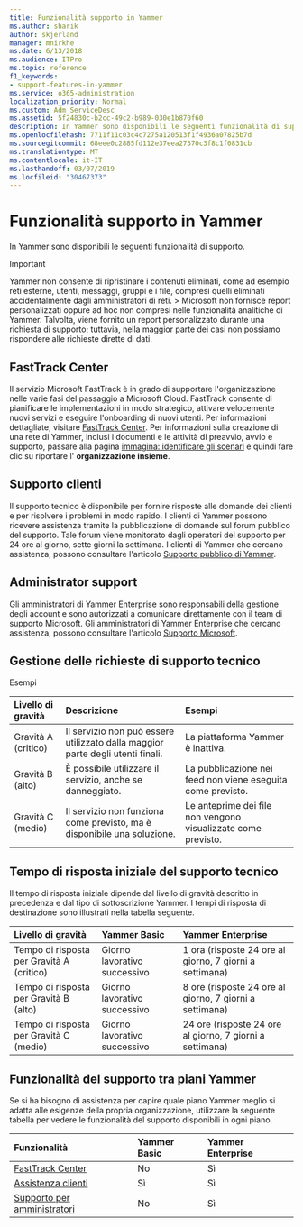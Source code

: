 ```yaml
---
title: Funzionalità supporto in Yammer
ms.author: sharik
author: skjerland
manager: mnirkhe
ms.date: 6/13/2018
ms.audience: ITPro
ms.topic: reference
f1_keywords:
- support-features-in-yammer
ms.service: o365-administration
localization_priority: Normal
ms.custom: Adm_ServiceDesc
ms.assetid: 5f24830c-b2cc-49c2-b989-030e1b870f60
description: In Yammer sono disponibili le seguenti funzionalità di supporto.
ms.openlocfilehash: 7711f11c03c4c7275a120513f1f4936a07825b7d
ms.sourcegitcommit: 68eee0c2885fd112e37eea27370c3f8c1f0831cb
ms.translationtype: MT
ms.contentlocale: it-IT
ms.lasthandoff: 03/07/2019
ms.locfileid: "30467373"
---
```

# <a name="support-features-in-yammer"></a>Funzionalità supporto in Yammer

In Yammer sono disponibili le seguenti funzionalità di supporto.
  
> [!IMPORTANT]
> Yammer non consente di ripristinare i contenuti eliminati, come ad esempio reti esterne, utenti, messaggi, gruppi e i file, compresi quelli eliminati accidentalmente dagli amministratori di reti. > Microsoft non fornisce report personalizzati oppure ad hoc non compresi nelle funzionalità analitiche di Yammer. Talvolta, viene fornito un report personalizzato durante una richiesta di supporto; tuttavia, nella maggior parte dei casi non possiamo rispondere alle richieste dirette di dati. 
  
## <a name="fasttrack-center"></a>FastTrack Center
<a name="bkmk_FastTrackCenter"> </a>

Il servizio Microsoft FastTrack è in grado di supportare l'organizzazione nelle varie fasi del passaggio a Microsoft Cloud. FastTrack consente di pianificare le implementazioni in modo strategico, attivare velocemente nuovi servizi e eseguire l'onboarding di nuovi utenti. Per informazioni dettagliate, visitare [FastTrack Center](https://go.microsoft.com/fwlink/?LinkID=518597&amp;clcid=0x409). Per informazioni sulla creazione di una rete di Yammer, inclusi i documenti e le attività di preavvio, avvio e supporto, passare alla pagina [immagina: identificare gli scenari](https://fasttrack.microsoft.com/office/envision/identify-scenarios) e quindi fare clic su riportare l' **organizzazione insieme**.
  
## <a name="customer-support"></a>Supporto clienti
<a name="BKMK_Customersupport"> </a>

Il supporto tecnico è disponibile per fornire risposte alle domande dei clienti e per risolvere i problemi in modo rapido. I clienti di Yammer possono ricevere assistenza tramite la pubblicazione di domande sul forum pubblico del supporto. Tale forum viene monitorato dagli operatori del supporto per 24 ore al giorno, sette giorni la settimana. I clienti di Yammer che cercano assistenza, possono consultare l'articolo [Supporto pubblico di Yammer](https://go.microsoft.com/fwlink/p/?LinkId=330921).
  
## <a name="administrator-support"></a>Administrator support
<a name="BKMK_Administratorsupport"> </a>

Gli amministratori di Yammer Enterprise sono responsabili della gestione degli account e sono autorizzati a comunicare direttamente con il team di supporto Microsoft. Gli amministratori di Yammer Enterprise che cercano assistenza, possono consultare l'articolo [Supporto Microsoft](https://go.microsoft.com/fwlink/p/?LinkId=330922).
  
## <a name="technical-support-case-handling"></a>Gestione delle richieste di supporto tecnico
<a name="BKMK_Administratorsupport"> </a>

Esempi 
  
|**Livello di gravità**|**Descrizione**|**Esempi**|
|:-----|:-----|:-----|
|Gravità A (critico)  <br/> |Il servizio non può essere utilizzato dalla maggior parte degli utenti finali.  <br/> |La piattaforma Yammer è inattiva.  <br/> |
|Gravità B (alto)  <br/> |È possibile utilizzare il servizio, anche se danneggiato.  <br/> |La pubblicazione nei feed non viene eseguita come previsto.  <br/> |
|Gravità C (medio)  <br/> |Il servizio non funziona come previsto, ma è disponibile una soluzione.  <br/> |Le anteprime dei file non vengono visualizzate come previsto.  <br/> |
   
## <a name="technical-support-initial-response-times"></a>Tempo di risposta iniziale del supporto tecnico
<a name="BKMK_Administratorsupport"> </a>

Il tempo di risposta iniziale dipende dal livello di gravità descritto in precedenza e dal tipo di sottoscrizione Yammer. I tempi di risposta di destinazione sono illustrati nella tabella seguente.
  
|**Livello di gravità**|**Yammer Basic**|**Yammer Enterprise**|
|:-----|:-----|:-----|
|Tempo di risposta per Gravità A (critico)  <br/> |Giorno lavorativo successivo  <br/> |1 ora (risposte 24 ore al giorno, 7 giorni a settimana)  <br/> |
|Tempo di risposta per Gravità B (alto)  <br/> |Giorno lavorativo successivo  <br/> |8 ore (risposte 24 ore al giorno, 7 giorni a settimana)  <br/> |
|Tempo di risposta per Gravità C (medio)  <br/> |Giorno lavorativo successivo  <br/> |24 ore (risposte 24 ore al giorno, 7 giorni a settimana)  <br/> |
   
## <a name="support-features-across-yammer-plans"></a>Funzionalità del supporto tra piani Yammer
<a name="BKMK_Administratorsupport"> </a>

Se si ha bisogno di assistenza per capire quale piano Yammer meglio si adatta alle esigenze della propria organizzazione, utilizzare la seguente tabella per vedere le funzionalità del supporto disponibili in ogni piano.
  
|**Funzionalità**|**Yammer Basic**|**Yammer Enterprise**|
|:-----|:-----|:-----|
|[FastTrack Center](https://go.microsoft.com/fwlink/?LinkID=518597&amp;clcid=0x409) <br/> |No  <br/> |Sì  <br/> |
|[Assistenza clienti](support-features-in-yammer.md#customer-support) <br/> |Sì  <br/> |Sì  <br/> |
|[Supporto per amministratori](support-features-in-yammer.md#administrator-support) <br/> |No  <br/> |Sì  <br/> |
   

